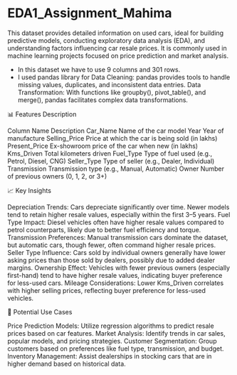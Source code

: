 # EDA1_Assignment_Mahima
This dataset provides detailed information on used cars, ideal for building predictive models, conducting exploratory data analysis (EDA), and understanding factors influencing car resale prices. It is commonly used in machine learning projects focused on price prediction and market analysis.

- In this dataset we have to use 9 columns and 301 rows.
- I used pandas library for Data Cleaning: pandas provides tools to handle missing values, duplicates, and inconsistent data entries.
  Data Transformation: With functions like groupby(), pivot_table(), and merge(), pandas facilitates complex data transformations.

📊 Features Description

Column Name     	      Description
Car_Name	          Name of the car model
Year	              Year of manufacture
Selling_Price      	Price at which the car is being sold (in lakhs)
Present_Price	      Ex-showroom price of the car when new (in lakhs)
Kms_Driven	        Total kilometers driven
Fuel_Type	          Type of fuel used (e.g., Petrol, Diesel, CNG)
Seller_Type	        Type of seller (e.g., Dealer, Individual)
Transmission	      Transmission type (e.g., Manual, Automatic)
Owner	              Number of previous owners (0, 1, 2, or 3+)

📈 Key Insights

Depreciation Trends: 
Cars depreciate significantly over time. Newer models tend to retain higher resale values, especially within the first 3–5 years.
Fuel Type Impact: Diesel vehicles often have higher resale values compared to petrol counterparts, likely due to better fuel efficiency and torque.
Transmission Preferences: Manual transmission cars dominate the dataset, but automatic cars, though fewer, often command higher resale prices.
Seller Type Influence: Cars sold by individual owners generally have lower asking prices than those sold by dealers, possibly due to added dealer margins.
Ownership Effect: Vehicles with fewer previous owners (especially first-hand) tend to have higher resale values, indicating buyer preference for less-used cars.
Mileage Considerations: Lower Kms_Driven correlates with higher selling prices, reflecting buyer preference for less-used vehicles.

🧠 Potential Use Cases

Price Prediction Models:
Utilize regression algorithms to predict resale prices based on car features.
Market Analysis: Identify trends in car sales, popular models, and pricing strategies.
Customer Segmentation: Group customers based on preferences like fuel type, transmission, and budget.
Inventory Management: Assist dealerships in stocking cars that are in higher demand based on historical data.
